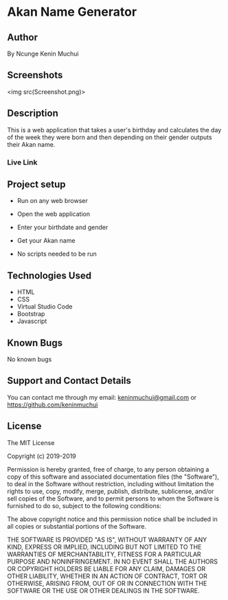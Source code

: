 # Akan Name Generator

## Author

By Ncunge Kenin Muchui

## Screenshots

<img src(Screenshot.png)>

## Description

This is a web application that takes a user's birthday and calculates the day of the week they were born and then depending on their gender outputs their Akan name.

### Live Link

## Project setup

- Run on any web browser

- Open the web application

- Enter your birthdate and gender

- Get your Akan name

- No scripts needed to be run

## Technologies Used

- HTML
- CSS
- Virtual Studio Code
- Bootstrap
- Javascript

## Known Bugs

No known bugs

## Support and Contact Details

You can contact me through my email: keninmuchui@gmail.com or https://github.com/keninmuchui

## License

The MIT License

Copyright (c) 2019-2019

Permission is hereby granted, free of charge, to any person obtaining a copy
of this software and associated documentation files (the "Software"), to deal
in the Software without restriction, including without limitation the rights
to use, copy, modify, merge, publish, distribute, sublicense, and/or sell
copies of the Software, and to permit persons to whom the Software is
furnished to do so, subject to the following conditions:

The above copyright notice and this permission notice shall be included in
all copies or substantial portions of the Software.

THE SOFTWARE IS PROVIDED "AS IS", WITHOUT WARRANTY OF ANY KIND, EXPRESS OR
IMPLIED, INCLUDING BUT NOT LIMITED TO THE WARRANTIES OF MERCHANTABILITY,
FITNESS FOR A PARTICULAR PURPOSE AND NONINFRINGEMENT. IN NO EVENT SHALL THE
AUTHORS OR COPYRIGHT HOLDERS BE LIABLE FOR ANY CLAIM, DAMAGES OR OTHER
LIABILITY, WHETHER IN AN ACTION OF CONTRACT, TORT OR OTHERWISE, ARISING FROM,
OUT OF OR IN CONNECTION WITH THE SOFTWARE OR THE USE OR OTHER DEALINGS IN
THE SOFTWARE.
